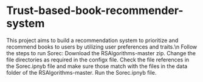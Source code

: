 # Trust-based-book-recommender-system

This project aims to build a recommendation system to prioritize and recommend books to users by utilizing user preferences and traits.\n
Follow the steps to run Sorec:
Download the RSAlgorithms-master zip. 
Change the file directories as required in the configx file. 
Check the file references in the Sorec.ipnyb file and make sure those match with the files in the data folder of the RSAlgorithms-master.
Run the Sorec.ipnyb file.
